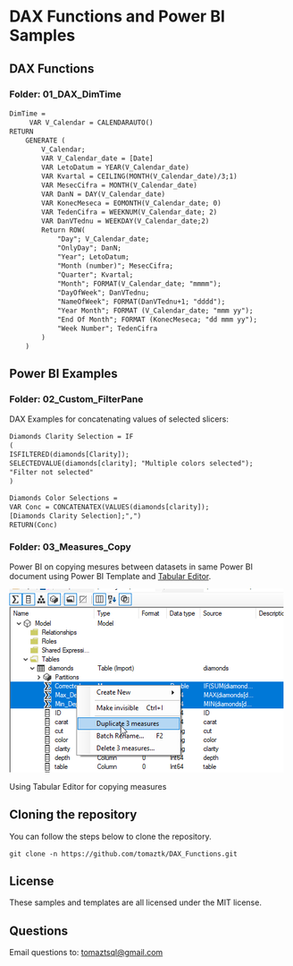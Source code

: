 # DAX Functions and Power BI Samples

## DAX Functions

### Folder: 01_DAX_DimTime

```
DimTime =
     VAR V_Calendar = CALENDARAUTO()
RETURN
    GENERATE (
        V_Calendar;
        VAR V_Calendar_date = [Date]
        VAR LetoDatum = YEAR(V_Calendar_date)
        VAR Kvartal = CEILING(MONTH(V_Calendar_date)/3;1)
        VAR MesecCifra = MONTH(V_Calendar_date)
        VAR DanN = DAY(V_Calendar_date)
        VAR KonecMeseca = EOMONTH(V_Calendar_date; 0)
        VAR TedenCifra = WEEKNUM(V_Calendar_date; 2)
        VAR DanVTednu = WEEKDAY(V_Calendar_date;2)
        Return ROW(
            "Day"; V_Calendar_date;
            "OnlyDay"; DanN;
            "Year"; LetoDatum;
            "Month (number)"; MesecCifra;
            "Quarter"; Kvartal;
            "Month"; FORMAT(V_Calendar_date; "mmmm");
            "DayOfWeek"; DanVTednu;
            "NameOfWeek"; FORMAT(DanVTednu+1; "dddd");
            "Year Month"; FORMAT (V_Calendar_date; "mmm yy");
            "End Of Month"; FORMAT (KonecMeseca; "dd mmm yy");
            "Week Number"; TedenCifra
        )
    )

```

## Power BI Examples

### Folder: 02_Custom_FilterPane

DAX Examples for concatenating values of selected slicers:

```
Diamonds Clarity Selection = IF
(
ISFILTERED(diamonds[Clarity]);
SELECTEDVALUE(diamonds[clarity]; "Multiple colors selected");
"Filter not selected"
)
```

```
Diamonds Color Selections =
VAR Conc = CONCATENATEX(VALUES(diamonds[clarity]);
[Diamonds Clarity Selection];",")
RETURN(Conc)
```

### Folder: 03_Measures_Copy

Power BI on copying mesures between datasets in same Power BI document using Power BI Template and [Tabular Editor](https://github.com/otykier/TabularEditor/releases/tag/2.9.2).

![Tabular Editor to copy measures](./img/3_copy.png)

Using Tabular Editor for copying measures


## Cloning the repository
You can follow the steps below to clone the repository. 
```
git clone -n https://github.com/tomaztk/DAX_Functions.git
```

## License
These samples and templates are all licensed under the MIT license.

## Questions
Email questions to: tomaztsql@gmail.com
